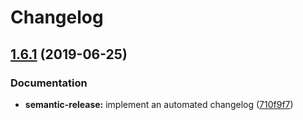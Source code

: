 # Changelog

## [1.6.1](https://github.com/myii/libvirt-formula/compare/v1.6.0...v1.6.1) (2019-06-25)


### Documentation

* **semantic-release:** implement an automated changelog ([710f9f7](https://github.com/myii/libvirt-formula/commit/710f9f7))
